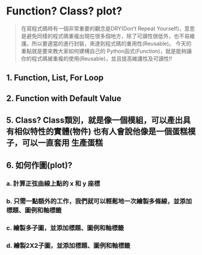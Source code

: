 # Function? Class? plot?
> 在寫程式碼時有一個非常重要的觀念是DRY(Don’t Repeat Yourself)，意思是避免同樣的程式碼重複出現在很多個地方，除了可讀性很低外，也不易維護。所以要適當的進行封裝，來達到程式碼的重用性(Reusable)。
> 今天的重點就是要來教大家如何建構自己的 Python函式(Function)，就是能夠讓你的程式碼被重複的使用(Reusable)，並且提高維護性及可讀性!!
## 1. Function, List, For Loop
## 2. Function with Default Value
## 5. Class? Class類別，就是像一個模組，可以產出具有相似特性的實體(物件) 也有人會說他像是一個蛋糕模子，可以一直套用 生產蛋糕
## 6. 如何作圖(plot)?
### a. 計算正弦曲線上點的 x 和 y 座標
### b. 只需一點額外的工作，我們就可以輕鬆地一次繪製多條線，並添加標題、圖例和軸標籤
### c. 繪製多子圖，並添加標題、圖例和軸標籤
### d. 繪製2X2子圖，並添加標題、圖例和軸標籤
